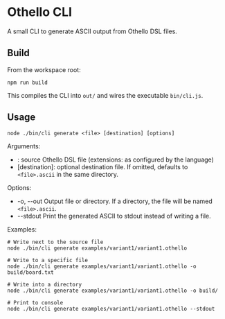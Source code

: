# Othello CLI

A small CLI to generate ASCII output from Othello DSL files.

## Build

From the workspace root:

```
npm run build
```

This compiles the CLI into `out/` and wires the executable `bin/cli.js`.

## Usage

```
node ./bin/cli generate <file> [destination] [options]
```

Arguments:

- <file>: source Othello DSL file (extensions: as configured by the language)
- [destination]: optional destination file. If omitted, defaults to `<file>.ascii` in the same directory.

Options:

- -o, --out <path>  Output file or directory. If a directory, the file will be named `<file>.ascii`.
- --stdout          Print the generated ASCII to stdout instead of writing a file.

Examples:

```
# Write next to the source file
node ./bin/cli generate examples/variant1/variant1.othello

# Write to a specific file
node ./bin/cli generate examples/variant1/variant1.othello -o build/board.txt

# Write into a directory
node ./bin/cli generate examples/variant1/variant1.othello -o build/

# Print to console
node ./bin/cli generate examples/variant1/variant1.othello --stdout
```
